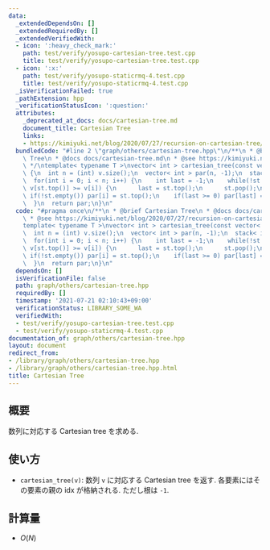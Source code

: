```yaml
---
data:
  _extendedDependsOn: []
  _extendedRequiredBy: []
  _extendedVerifiedWith:
  - icon: ':heavy_check_mark:'
    path: test/verify/yosupo-cartesian-tree.test.cpp
    title: test/verify/yosupo-cartesian-tree.test.cpp
  - icon: ':x:'
    path: test/verify/yosupo-staticrmq-4.test.cpp
    title: test/verify/yosupo-staticrmq-4.test.cpp
  _isVerificationFailed: true
  _pathExtension: hpp
  _verificationStatusIcon: ':question:'
  attributes:
    _deprecated_at_docs: docs/cartesian-tree.md
    document_title: Cartesian Tree
    links:
    - https://kimiyuki.net/blog/2020/07/27/recursion-on-cartesian-tree/
  bundledCode: "#line 2 \"graph/others/cartesian-tree.hpp\"\n/**\n * @brief Cartesian\
    \ Tree\n * @docs docs/cartesian-tree.md\n * @see https://kimiyuki.net/blog/2020/07/27/recursion-on-cartesian-tree/\n\
    \ */\ntemplate< typename T >\nvector< int > cartesian_tree(const vector< T > &v)\
    \ {\n  int n = (int) v.size();\n  vector< int > par(n, -1);\n  stack< int > st;\n\
    \  for(int i = 0; i < n; i++) {\n    int last = -1;\n    while(!st.empty() &&\
    \ v[st.top()] >= v[i]) {\n      last = st.top();\n      st.pop();\n    }\n   \
    \ if(!st.empty()) par[i] = st.top();\n    if(last >= 0) par[last] = i;\n    st.emplace(i);\n\
    \  }\n  return par;\n}\n"
  code: "#pragma once\n/**\n * @brief Cartesian Tree\n * @docs docs/cartesian-tree.md\n\
    \ * @see https://kimiyuki.net/blog/2020/07/27/recursion-on-cartesian-tree/\n */\n\
    template< typename T >\nvector< int > cartesian_tree(const vector< T > &v) {\n\
    \  int n = (int) v.size();\n  vector< int > par(n, -1);\n  stack< int > st;\n\
    \  for(int i = 0; i < n; i++) {\n    int last = -1;\n    while(!st.empty() &&\
    \ v[st.top()] >= v[i]) {\n      last = st.top();\n      st.pop();\n    }\n   \
    \ if(!st.empty()) par[i] = st.top();\n    if(last >= 0) par[last] = i;\n    st.emplace(i);\n\
    \  }\n  return par;\n}\n"
  dependsOn: []
  isVerificationFile: false
  path: graph/others/cartesian-tree.hpp
  requiredBy: []
  timestamp: '2021-07-21 02:10:43+09:00'
  verificationStatus: LIBRARY_SOME_WA
  verifiedWith:
  - test/verify/yosupo-cartesian-tree.test.cpp
  - test/verify/yosupo-staticrmq-4.test.cpp
documentation_of: graph/others/cartesian-tree.hpp
layout: document
redirect_from:
- /library/graph/others/cartesian-tree.hpp
- /library/graph/others/cartesian-tree.hpp.html
title: Cartesian Tree
---
```

## 概要

数列に対応する Cartesian tree を求める.

## 使い方

* `cartesian_tree(v)`: 数列 `v` に対応する Cartesian tree を返す. 各要素にはその要素の親の idx が格納される. ただし根は `-1`.

## 計算量

* $O(N)$
